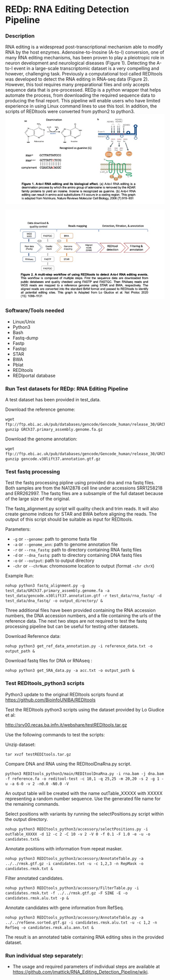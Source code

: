 # REDp: RNA Editing Detection Pipeline

### Description
RNA editing is a widespread post-transcriptional mechanism able to modify RNA by the host enzymes. Adenosine-to-Inosine (A-to-I) conversion, one of many RNA editing mechanisms, has been proven to play a pleiotropic role in neuron development and neurological diseases (Figure 1). Detecting the A-to-I event in a large-scale transcriptomic dataset is a very compelling and however, challenging task. Previously a computational tool called REDItools was developed to detect the RNA editing in RNA-seq data (Figure 2). However, this tool requires many preparational files and only accepts sequence data that is pre-processed. REDp is a python wrapper that helps automate the process, from downloading the required sequence data to producing the final report. This pipeline will enable users who have limited experience in using Linux command lines to use this tool. In addition, the scripts of REDItools were converted from python2 to python3.  
![alt text](https://github.com/jmattick/RNA_Editing_Detection_Pipeline/blob/master/images/Slide1.jpeg "Logo Title Text 1")

![alt text](https://github.com/jmattick/RNA_Editing_Detection_Pipeline/blob/master/images/Slide2.jpeg "Logo Title Text 1")

### Software/Tools needed
* Linux/Unix
* Python3
* Bash
* Fastq-dump
* Fastp
* Fastqc
* STAR
* BWA
* Pblat
* REDItools
* REDIportal database

### Run Test datasets for REDp: RNA Editing Pipeline 

A test dataset has been provided in test_data.

Download the reference genome:

```
wget ftp://ftp.ebi.ac.uk/pub/databases/gencode/Gencode_human/release_30/GRCh37_mapping/GRCh37.primary_assembly.genome.fa.gz
gunzip GRCh37.primary_assembly.genome.fa.gz
```


Download the genome annotation:

```
wget ftp://ftp.ebi.ac.uk/pub/databases/gencode/Gencode_human/release_30/GRCh37_mapping/gencode.v30lift37.annotation.gtf.gz
gunzip gencode.v30lift37.annotation.gtf.gz
```

### Test fastq processing

Test the fastq processing pipline using provided dna and rna fastq files. Both samples are from the NA12878 cell line under accessions SRR1258218 and ERR262997. The fastq files are a subsample of the full dataset because of the large size of the original.

The fastq_alignment.py script will quality check and trim reads. It will also create genome indices for STAR and BWA before aligning the reads. The output of this script should be suitable as input for REDItools.  

Parameters: 

- `-g` or `--genome`: path to genome fasta file
- `-a` or `--genome_ann`: path to genome annotation file
- `-r` or `--rna_fastq`: path to directory containing RNA fastq files
- `-d` or `--dna_fastq`: path to directory containing DNA fastq files
- `-o` or `--output`: path to output directory
- `-chr` or `--chrNum`: chromosome location to output (format `-chr chrX`)

Example Run: 
```
nohup python3 fastq_alignment.py -g test_data/GRCh37.primary_assembly.genome.fa -a test_data/gencode.v30lift37.annotation.gtf -r test_data/rna_fastq/ -d test_data/dna_fastq/ -o output_directory/ &
```

Three additional files have been provided containing the RNA accession numbers, the DNA accession numbers, and a file containing the urls of the reference data. The next two steps are not required to test the fastq processing pipeline but can be useful for testing other datasets. 

Download Reference data: 

```
nohup python3 get_ref_data_annotation.py -i reference_data.txt -o output_path &
```

Download fastq files for DNA or RNAseq :

```
nohup python3 get_SRA_data.py -a acc.txt -o output_path &
```

### Test REDItools_python3 scripts

Python3 update to the original REDItools scripts found at https://github.com/BioinfoUNIBA/REDItools

Test the REDItools python3 scripts using the dataset provided by Lo Giudice et al:

http://srv00.recas.ba.infn.it/webshare/testREDItools.tar.gz

Use the following commands to test the scripts:

Unzip dataset:
```
tar xvzf testREDItools.tar.gz
```

Compare DNA and  RNA using the REDItoolDnaRna.py script. 

```
python3 REDItools_python3/main/REDItoolDnaRna.py -i rna.bam -j dna.bam -f reference.fa -o reditool-test -c 10,1 -q 25,25 -m 20,20 -s 2 -g 1 -u -a 6-0 -v 2 -n0.0 -N0.0 -V
```

An output table will be created with the name outTable_XXXXX with XXXXX representing a random number sequence. Use the generated file name for the remaining commands.

Select positions with variants by running the selectPositions.py script within the output directory. 

```
nohup python3 REDItools_python3/accessory/selectPositions.py -i outTable_XXXXX -d 12 -c 2 -C 10 -v 2 -V 0 -f 0.1 -F 1.0 -e -u -o candidates.txt&
```

Annotate positions with information from repeat masker.

```
nohup python3 REDItools_python3/accessory/AnnotateTable.py -a ../../rmsk.gtf.gz -i candidates.txt -u -c 1,2,3 -n RepMask -o candidates.rmsk.txt &
```

Filter annotated candidates.

```
nohup python3 REDItools_python3/accessory/FilterTable.py -i candidates.rmsk.txt -f ../../rmsk.gtf.gz -F SINE -E -o candidates.rmsk.alu.txt -p &
```
Annotate candidates with gene information from RefSeq. 

```
nohup python3 REDItools_python3/accessory/AnnotateTable.py -a ../../refGene.sorted.gtf.gz -i candidates.rmsk.alu.txt -u -c 1,2 -n RefSeq -o candidates.rmsk.alu.ann.txt &
```

The result is an annotated table containing RNA editing sites in the provided dataset. 

### Run individual step separately:
* The usage and required parameters of individual steps are available at https://github.com/jmattick/RNA_Editing_Detection_Pipeline/wiki.
